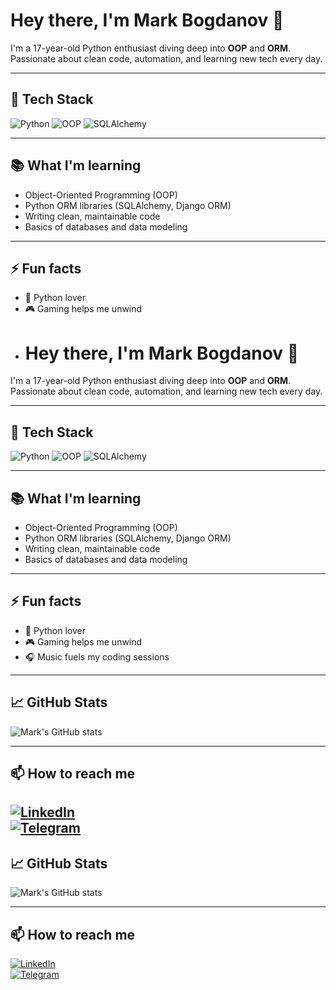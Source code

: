 # Hey there, I'm Mark Bogdanov 👋

I'm a 17-year-old Python enthusiast diving deep into **OOP** and **ORM**.  
Passionate about clean code, automation, and learning new tech every day.

---

## 🚀 Tech Stack

![Python](https://img.shields.io/badge/-Python-3776AB?style=flat&logo=python&logoColor=white)
![OOP](https://img.shields.io/badge/-OOP-00599C?style=flat&logo=visual-studio-code&logoColor=white)
![SQLAlchemy](https://img.shields.io/badge/-SQLAlchemy-2F4F4F?style=flat&logo=sqlalchemy&logoColor=white)

---

## 📚 What I'm learning

- Object-Oriented Programming (OOP)  
- Python ORM libraries (SQLAlchemy, Django ORM)  
- Writing clean, maintainable code  
- Basics of databases and data modeling

---

## ⚡ Fun facts

- 🐍 Python lover  
- 🎮 Gaming helps me unwind
- # Hey there, I'm Mark Bogdanov 👋

I'm a 17-year-old Python enthusiast diving deep into **OOP** and **ORM**.  
Passionate about clean code, automation, and learning new tech every day.

---

## 🚀 Tech Stack

![Python](https://img.shields.io/badge/-Python-3776AB?style=flat&logo=python&logoColor=white)
![OOP](https://img.shields.io/badge/-OOP-00599C?style=flat&logo=visual-studio-code&logoColor=white)
![SQLAlchemy](https://img.shields.io/badge/-SQLAlchemy-2F4F4F?style=flat&logo=sqlalchemy&logoColor=white)

---

## 📚 What I'm learning

- Object-Oriented Programming (OOP)  
- Python ORM libraries (SQLAlchemy, Django ORM)  
- Writing clean, maintainable code  
- Basics of databases and data modeling

---

## ⚡ Fun facts

- 🐍 Python lover  
- 🎮 Gaming helps me unwind  
- 🎧 Music fuels my coding sessions

---

## 📈 GitHub Stats

![Mark's GitHub stats](https://github-readme-stats.vercel.app/api?username=bogdanovmark&show_icons=true&theme=radical)

---

## 📫 How to reach me

[![LinkedIn](https://img.shields.io/badge/LinkedIn-0077B5?style=flat&logo=linkedin&logoColor=white)](https://linkedin.com/in/markbogdanov)  
[![Telegram](https://img.shields.io/badge/Telegram-0088CC?style=flat&logo=telegram&logoColor=white)](https://t.me/markbogdanov)
---

## 📈 GitHub Stats

![Mark's GitHub stats](https://github-readme-stats.vercel.app/api?username=bogdanovmark&show_icons=true&theme=radical)

---

## 📫 How to reach me

[![LinkedIn](https://img.shields.io/badge/LinkedIn-0077B5?style=flat&logo=linkedin&logoColor=white)](https://linkedin.com/in/markbogdanov)  
[![Telegram](https://img.shields.io/badge/Telegram-0088CC?style=flat&logo=telegram&logoColor=white)](https://t.me/markeongolia) 
